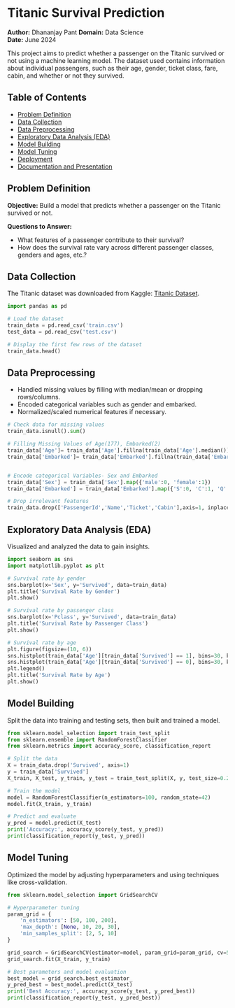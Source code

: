 # Titanic Survival Prediction

**Author:** Dhananjay Pant
**Domain:** Data Science  
**Date:** June 2024

This project aims to predict whether a passenger on the Titanic survived or not using a machine learning model. The dataset used contains information about individual passengers, such as their age, gender, ticket class, fare, cabin, and whether or not they survived.

## Table of Contents

- [Problem Definition](#problem-definition)
- [Data Collection](#data-collection)
- [Data Preprocessing](#data-preprocessing)
- [Exploratory Data Analysis (EDA)](#exploratory-data-analysis-eda)
- [Model Building](#model-building)
- [Model Tuning](#model-tuning)
- [Deployment](#deployment)
- [Documentation and Presentation](#documentation-and-presentation)

## Problem Definition

**Objective:** Build a model that predicts whether a passenger on the Titanic survived or not.

**Questions to Answer:**
- What features of a passenger contribute to their survival?
- How does the survival rate vary across different passenger classes, genders and ages, etc.?

## Data Collection

The Titanic dataset was downloaded from Kaggle: [Titanic Dataset](https://www.kaggle.com/c/titanic/data).

```python
import pandas as pd

# Load the dataset
train_data = pd.read_csv('train.csv')
test_data = pd.read_csv('test.csv')

# Display the first few rows of the dataset
train_data.head()
```

## Data Preprocessing

- Handled missing values by filling with median/mean or dropping rows/columns.
- Encoded categorical variables such as gender and embarked.
- Normalized/scaled numerical features if necessary.

```python
# Check data for missing values
train_data.isnull().sum()

# Filling Missing Values of Age(177), Embarked(2) 
train_data['Age']= train_data['Age'].fillna(train_data['Age'].median())
train_data['Embarked']= train_data['Embarked'].fillna(train_data['Embarked'].mode())


# Encode categorical Variables- Sex and Embarked
train_data['Sex'] = train_data['Sex'].map({'male':0, 'female':1})
train_data['Embarked'] = train_data['Embarked'].map({'S':0, 'C':1, 'Q':2})

# Drop irrelevant features
train_data.drop(['PassengerId','Name','Ticket','Cabin'],axis=1, inplace=True)

```

## Exploratory Data Analysis (EDA)

Visualized and analyzed the data to gain insights.

```python
import seaborn as sns
import matplotlib.pyplot as plt

# Survival rate by gender
sns.barplot(x='Sex', y='Survived', data=train_data)
plt.title('Survival Rate by Gender')
plt.show()

# Survival rate by passenger class
sns.barplot(x='Pclass', y='Survived', data=train_data)
plt.title('Survival Rate by Passenger Class')
plt.show()

# Survival rate by age
plt.figure(figsize=(10, 6))
sns.histplot(train_data['Age'][train_data['Survived'] == 1], bins=30, kde=False, label='Survived')
sns.histplot(train_data['Age'][train_data['Survived'] == 0], bins=30, kde=False, label='Not Survived')
plt.legend()
plt.title('Survival Rate by Age')
plt.show()
```

## Model Building

Split the data into training and testing sets, then built and trained a model.

```python
from sklearn.model_selection import train_test_split
from sklearn.ensemble import RandomForestClassifier
from sklearn.metrics import accuracy_score, classification_report

# Split the data
X = train_data.drop('Survived', axis=1)
y = train_data['Survived']
X_train, X_test, y_train, y_test = train_test_split(X, y, test_size=0.2, random_state=42)

# Train the model
model = RandomForestClassifier(n_estimators=100, random_state=42)
model.fit(X_train, y_train)

# Predict and evaluate
y_pred = model.predict(X_test)
print('Accuracy:', accuracy_score(y_test, y_pred))
print(classification_report(y_test, y_pred))
```

## Model Tuning

Optimized the model by adjusting hyperparameters and using techniques like cross-validation.

```python
from sklearn.model_selection import GridSearchCV

# Hyperparameter tuning
param_grid = {
    'n_estimators': [50, 100, 200],
    'max_depth': [None, 10, 20, 30],
    'min_samples_split': [2, 5, 10]
}

grid_search = GridSearchCV(estimator=model, param_grid=param_grid, cv=5, scoring='accuracy')
grid_search.fit(X_train, y_train)

# Best parameters and model evaluation
best_model = grid_search.best_estimator_
y_pred_best = best_model.predict(X_test)
print('Best Accuracy:', accuracy_score(y_test, y_pred_best))
print(classification_report(y_test, y_pred_best))
```


